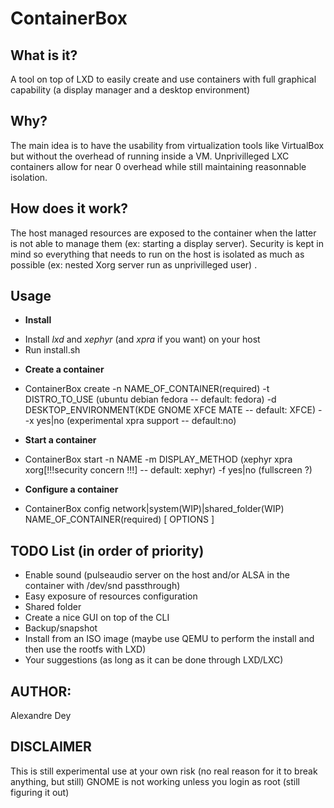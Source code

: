 ContainerBox 
============

What is it?
-----------
  A tool on top of LXD to easily create and use containers with full graphical capability (a display manager and a desktop environment)
  
Why?
----
  The main idea is to have the usability from virtualization tools like VirtualBox but without the overhead of running inside a VM. Unprivilleged LXC containers allow for near 0 overhead while still maintaining reasonnable isolation.

How does it work?
-----------------
   The host managed resources are exposed to the container when the latter is not able to manage them (ex: starting a display server).
  Security is kept in mind so everything that needs to run on the host is isolated as much as possible (ex: nested Xorg server run as unprivilleged user) .
 
Usage
-----
-  **Install**
+ Install *lxd* and *xephyr* (and *xpra* if you want) on your host 
+ Run install.sh
  
-  **Create a container**
+ ContainerBox create -n NAME_OF_CONTAINER(required) -t DISTRO_TO_USE (ubuntu debian fedora -- default: fedora) -d DESKTOP_ENVIRONMENT(KDE GNOME XFCE MATE -- default: XFCE) --x yes|no (experimental xpra support -- default:no)
  
-  **Start a container**
+ ContainerBox start -n NAME -m DISPLAY_METHOD (xephyr xpra xorg[!!!security concern !!!] -- default: xephyr) -f yes|no (fullscreen ?)

-  **Configure a container**
+ ContainerBox config  network|system(WIP)|shared_folder(WIP) NAME_OF_CONTAINER(required) [ OPTIONS ]
 
TODO List (in order of priority)
--------------------------------
- Enable sound (pulseaudio server on the host and/or ALSA in the container with /dev/snd passthrough)
- Easy exposure of resources configuration
- Shared folder 
- Create a nice GUI on top of the CLI
- Backup/snapshot
- Install from an ISO image (maybe use QEMU to perform the install and then use the rootfs with LXD)
- Your suggestions (as long as it can be done through LXD/LXC)

AUTHOR:
-------
Alexandre Dey

DISCLAIMER
----------

This is still experimental use at your own risk (no real reason for it to break anything, but still)
GNOME is not working unless you login as root (still figuring it out)
 
